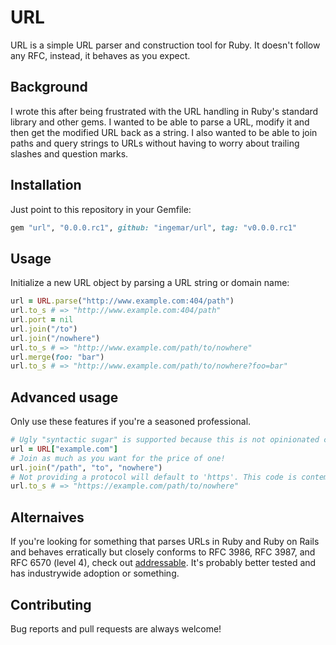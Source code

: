 # URL

URL is a simple URL parser and construction tool for Ruby. It doesn't follow any RFC, instead, it behaves as you expect.

## Background
I wrote this after being frustrated with the URL handling in Ruby's standard library and other gems. I wanted to be able to parse a URL, modify it and then get the modified URL back as a string. I also wanted to be able to join paths and query strings to URLs without having to worry about trailing slashes and question marks.

## Installation
Just point to this repository in your Gemfile:
```ruby
gem "url", "0.0.0.rc1", github: "ingemar/url", tag: "v0.0.0.rc1"
```

## Usage
Initialize a new URL object by parsing a URL string or domain name:
```ruby
url = URL.parse("http://www.example.com:404/path")
url.to_s # => "http://www.example.com:404/path"
url.port = nil
url.join("/to")
url.join("/nowhere")
url.to_s # => "http://www.example.com/path/to/nowhere"
url.merge(foo: "bar")
url.to_s # => "http://www.example.com/path/to/nowhere?foo=bar"
```

## Advanced usage
Only use these features if you're a seasoned professional.
```ruby
# Ugly "syntactic sugar" is supported because this is not opinionated code ;pPppPpPPPpp
url = URL["example.com"]
# Join as much as you want for the price of one!
url.join("/path", "to", "nowhere")
# Not providing a protocol will default to 'https'. This code is contemporary.
url.to_s # => "https://example.com/path/to/nowhere"
```

## Alternaives
If you're looking for something that parses URLs in Ruby and Ruby on Rails and behaves erratically but closely conforms to RFC 3986, RFC 3987, and RFC 6570 (level 4),
check out [addressable](https://github.com/sporkmonger/addressable). It's probably better tested and has industrywide adoption or something.

## Contributing
Bug reports and pull requests are always welcome!
